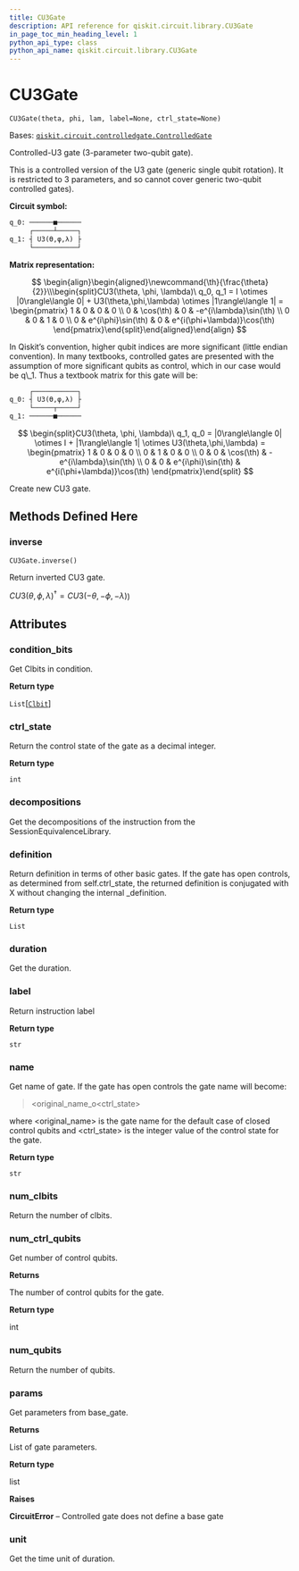 ```yaml
---
title: CU3Gate
description: API reference for qiskit.circuit.library.CU3Gate
in_page_toc_min_heading_level: 1
python_api_type: class
python_api_name: qiskit.circuit.library.CU3Gate
---
```


# CU3Gate

<span id="qiskit.circuit.library.CU3Gate" />

`CU3Gate(theta, phi, lam, label=None, ctrl_state=None)`

Bases: [`qiskit.circuit.controlledgate.ControlledGate`](qiskit.circuit.ControlledGate "qiskit.circuit.controlledgate.ControlledGate")

Controlled-U3 gate (3-parameter two-qubit gate).

This is a controlled version of the U3 gate (generic single qubit rotation). It is restricted to 3 parameters, and so cannot cover generic two-qubit controlled gates).

**Circuit symbol:**

```python
q_0: ──────■──────
     ┌─────┴─────┐
q_1: ┤ U3(ϴ,φ,λ) ├
     └───────────┘
```

**Matrix representation:**

$$
 \begin{align}\begin{aligned}\newcommand{\th}{\frac{\theta}{2}}\\\begin{split}CU3(\theta, \phi, \lambda)\ q_0, q_1 =
    I \otimes |0\rangle\langle 0| +
    U3(\theta,\phi,\lambda) \otimes |1\rangle\langle 1| =
    \begin{pmatrix}
        1 & 0                   & 0 & 0 \\
        0 & \cos(\th)           & 0 & -e^{i\lambda}\sin(\th) \\
        0 & 0                   & 1 & 0 \\
        0 & e^{i\phi}\sin(\th)  & 0 & e^{i(\phi+\lambda)}\cos(\th)
    \end{pmatrix}\end{split}\end{aligned}\end{align} 
$$

<Admonition title="Note" type="note">
  In Qiskit’s convention, higher qubit indices are more significant (little endian convention). In many textbooks, controlled gates are presented with the assumption of more significant qubits as control, which in our case would be q\_1. Thus a textbook matrix for this gate will be:

  ```python
       ┌───────────┐
  q_0: ┤ U3(ϴ,φ,λ) ├
       └─────┬─────┘
  q_1: ──────■──────
  ```

  $$
  \begin{split}CU3(\theta, \phi, \lambda)\ q_1, q_0 =
      |0\rangle\langle 0| \otimes I +
      |1\rangle\langle 1| \otimes U3(\theta,\phi,\lambda) =
      \begin{pmatrix}
          1 & 0   & 0                  & 0 \\
          0 & 1   & 0                  & 0 \\
          0 & 0   & \cos(\th)          & -e^{i\lambda}\sin(\th) \\
          0 & 0   & e^{i\phi}\sin(\th) & e^{i(\phi+\lambda)}\cos(\th)
      \end{pmatrix}\end{split}
  $$
</Admonition>

Create new CU3 gate.

## Methods Defined Here

### inverse

<span id="qiskit.circuit.library.CU3Gate.inverse" />

`CU3Gate.inverse()`

Return inverted CU3 gate.

$CU3(\theta,\phi,\lambda)^{\dagger} =CU3(-\theta,-\phi,-\lambda)$)

## Attributes

<span id="qiskit.circuit.library.CU3Gate.condition_bits" />

### condition\_bits

Get Clbits in condition.

**Return type**

`List`\[[`Clbit`](qiskit.circuit.Clbit "qiskit.circuit.classicalregister.Clbit")]

<span id="qiskit.circuit.library.CU3Gate.ctrl_state" />

### ctrl\_state

Return the control state of the gate as a decimal integer.

**Return type**

`int`

<span id="qiskit.circuit.library.CU3Gate.decompositions" />

### decompositions

Get the decompositions of the instruction from the SessionEquivalenceLibrary.

<span id="qiskit.circuit.library.CU3Gate.definition" />

### definition

Return definition in terms of other basic gates. If the gate has open controls, as determined from self.ctrl\_state, the returned definition is conjugated with X without changing the internal \_definition.

**Return type**

`List`

<span id="qiskit.circuit.library.CU3Gate.duration" />

### duration

Get the duration.

<span id="qiskit.circuit.library.CU3Gate.label" />

### label

Return instruction label

**Return type**

`str`

<span id="qiskit.circuit.library.CU3Gate.name" />

### name

Get name of gate. If the gate has open controls the gate name will become:

> \<original\_name\_o\<ctrl\_state>

where \<original\_name> is the gate name for the default case of closed control qubits and \<ctrl\_state> is the integer value of the control state for the gate.

**Return type**

`str`

<span id="qiskit.circuit.library.CU3Gate.num_clbits" />

### num\_clbits

Return the number of clbits.

<span id="qiskit.circuit.library.CU3Gate.num_ctrl_qubits" />

### num\_ctrl\_qubits

Get number of control qubits.

**Returns**

The number of control qubits for the gate.

**Return type**

int

<span id="qiskit.circuit.library.CU3Gate.num_qubits" />

### num\_qubits

Return the number of qubits.

<span id="qiskit.circuit.library.CU3Gate.params" />

### params

Get parameters from base\_gate.

**Returns**

List of gate parameters.

**Return type**

list

**Raises**

**CircuitError** – Controlled gate does not define a base gate

<span id="qiskit.circuit.library.CU3Gate.unit" />

### unit

Get the time unit of duration.

